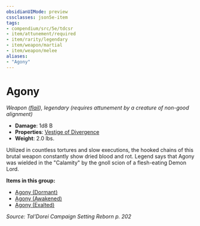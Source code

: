 ```yaml
---
obsidianUIMode: preview
cssclasses: json5e-item
tags:
- compendium/src/5e/tdcsr
- item/attunement/required
- item/rarity/legendary
- item/weapon/martial
- item/weapon/melee
aliases: 
- "Agony"
---
```

# Agony
*Weapon ([flail](Mechanics/items/flail.md)), legendary (requires attunement by a creature of non-good alignment)*  

- **Damage**: 1d8 B
- **Properties**: [Vestige of Divergence](Mechanics/Rules/item-properties.md#Vestige%20of%20Divergence)
- **Weight**: 2.0 lbs.

Utilized in countless tortures and slow executions, the hooked chains of this brutal weapon constantly show dried blood and rot. Legend says that Agony was wielded in the "Calamity" by the gnoll scion of a flesh-eating Demon Lord.

**Items in this group:**

- [Agony (Dormant)](Mechanics/items/agony-dormant-tdcsr.md)
- [Agony (Awakened)](Mechanics/items/agony-awakened-tdcsr.md)
- [Agony (Exalted)](Mechanics/items/agony-exalted-tdcsr.md)

*Source: Tal'Dorei Campaign Setting Reborn p. 202*